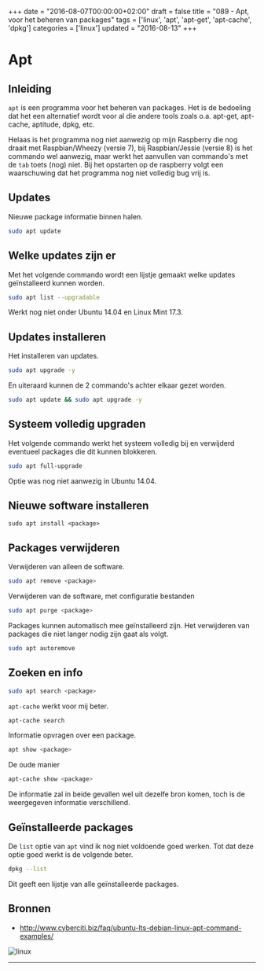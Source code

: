 +++
date = "2016-08-07T00:00:00+02:00"
draft = false
title = "089 - Apt, voor het beheren van packages"
tags = ['linux', 'apt', 'apt-get', 'apt-cache', 'dpkg']
categories = ['linux'] 
updated = "2016-08-13"
+++

# Apt


## Inleiding
`apt` is een programma voor het beheren van packages. Het is de bedoeling dat
het een alternatief wordt voor al die andere tools zoals o.a. apt-get,
apt-cache, aptitude, dpkg, etc.

Helaas is het programma nog niet aanwezig op mijn Raspberry die nog draait met
Raspbian/Wheezy (versie 7), bij Raspbian/Jessie (versie 8) is het commando wel
aanwezig, maar werkt het aanvullen van commando's met de `tab` toets (nog) niet.
Bij het opstarten op de raspberry volgt een waarschuwing dat het programma nog
niet volledig bug vrij is.


## Updates 
Nieuwe package informatie binnen halen.
```bash
sudo apt update
```


## Welke updates zijn er
Met het volgende commando wordt een lijstje gemaakt welke updates geïnstalleerd
kunnen worden.
```bash
sudo apt list --upgradable
```
Werkt nog niet onder Ubuntu 14.04 en Linux Mint 17.3.


## Updates installeren
Het installeren van updates.
```bash
sudo apt upgrade -y
```

En uiteraard kunnen de 2 commando's achter elkaar gezet worden.
```bash
sudo apt update && sudo apt upgrade -y
```


## Systeem volledig upgraden
Het volgende commando werkt het systeem volledig bij en verwijderd eventueel
packages die dit kunnen blokkeren. 
```bash
sudo apt full-upgrade
```
Optie was nog niet aanwezig in Ubuntu 14.04.


## Nieuwe software installeren
```
sudo apt install <package>
```


## Packages verwijderen
Verwijderen van alleen de software.
```bash
sudo apt remove <package>
```

Verwijderen van de software, met configuratie bestanden
```bash
sudo apt purge <package>
```


Packages kunnen automatisch mee geïnstalleerd zijn. Het verwijderen van packages
die niet langer nodig zijn gaat als volgt.
```bash
sudo apt autoremove
```


## Zoeken en info
```bash
sudo apt search <package>
```

`apt-cache` werkt voor mij beter.
```bash
apt-cache search 
```

Informatie opvragen over een package.
```bash
apt show <package>
```

De oude manier
```bash
apt-cache show <package>
```
De informatie zal in beide gevallen wel uit dezelfe bron komen, toch is de
weergegeven informatie verschillend.


## Geïnstalleerde packages
De `list` optie van `apt` vind ik nog niet voldoende goed werken. Tot dat deze
optie goed werkt is de volgende beter.
```bash
dpkg --list
```
Dit geeft een lijstje van alle geïnstalleerde packages. 


## Bronnen 
* http://www.cyberciti.biz/faq/ubuntu-lts-debian-linux-apt-command-examples/


![linux](/img/logo_linux.jpg)

* * *

